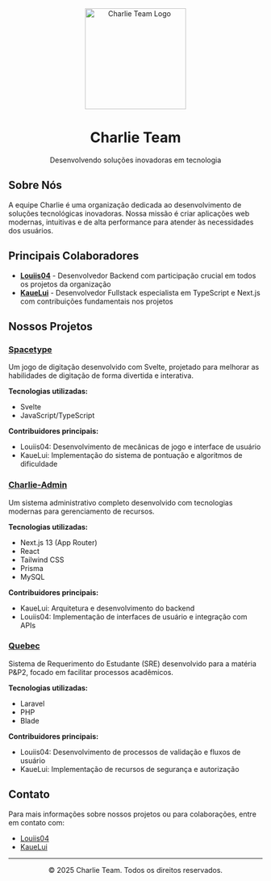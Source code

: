 <div align="center">
  <img src="https://github.com/charliecombr.png" alt="Charlie Team Logo" width="200"/>
  <h1>Charlie Team</h1>
  <p>Desenvolvendo soluções inovadoras em tecnologia</p>
</div>

## Sobre Nós

A equipe Charlie é uma organização dedicada ao desenvolvimento de soluções tecnológicas inovadoras. Nossa missão é criar aplicações web modernas, intuitivas e de alta performance para atender às necessidades dos usuários.

## Principais Colaboradores

- **[Louiis04](https://github.com/Louiis04)** - Desenvolvedor Backend com participação crucial em todos os projetos da organização
- **[KaueLui](https://github.com/KaueLui)** - Desenvolvedor Fullstack especialista em TypeScript e Next.js com contribuições fundamentais nos projetos

## Nossos Projetos

### [Spacetype](https://github.com/charliecombr/Spacetype)

Um jogo de digitação desenvolvido com Svelte, projetado para melhorar as habilidades de digitação de forma divertida e interativa.

**Tecnologias utilizadas:**
- Svelte
- JavaScript/TypeScript

**Contribuidores principais:**
- Louiis04: Desenvolvimento de mecânicas de jogo e interface de usuário
- KaueLui: Implementação do sistema de pontuação e algoritmos de dificuldade

### [Charlie-Admin](https://github.com/KaueLui/Charlie-Admin)

Um sistema administrativo completo desenvolvido com tecnologias modernas para gerenciamento de recursos.

**Tecnologias utilizadas:**
- Next.js 13 (App Router)
- React
- Tailwind CSS
- Prisma
- MySQL

**Contribuidores principais:**
- KaueLui: Arquitetura e desenvolvimento do backend
- Louiis04: Implementação de interfaces de usuário e integração com APIs

### [Quebec](https://github.com/Timeless-inc/Quebec)

Sistema de Requerimento do Estudante (SRE) desenvolvido para a matéria P&P2, focado em facilitar processos acadêmicos.

**Tecnologias utilizadas:**
- Laravel
- PHP
- Blade

**Contribuidores principais:**
- Louiis04: Desenvolvimento de processos de validação e fluxos de usuário
- KaueLui: Implementação de recursos de segurança e autorização

## Contato

Para mais informações sobre nossos projetos ou para colaborações, entre em contato com:
- [Louiis04](https://github.com/Louiis04)
- [KaueLui](https://github.com/KaueLui)

---

<div align="center">
  <p>© 2025 Charlie Team. Todos os direitos reservados.</p>
</div>
